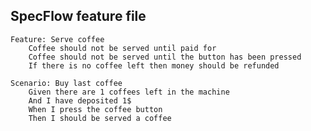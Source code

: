 ## SpecFlow feature file

    Feature: Serve coffee
        Coffee should not be served until paid for
        Coffee should not be served until the button has been pressed
        If there is no coffee left then money should be refunded

    Scenario: Buy last coffee
        Given there are 1 coffees left in the machine
        And I have deposited 1$
        When I press the coffee button
        Then I should be served a coffee

